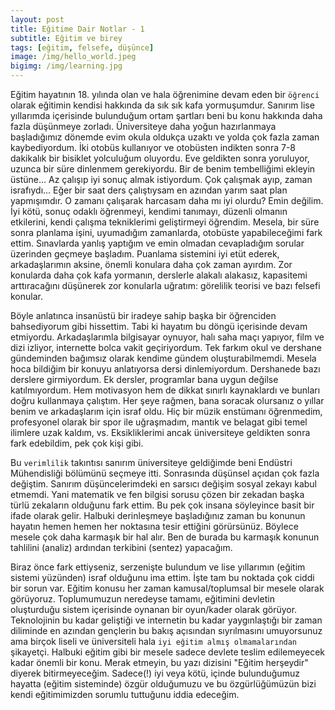 ```yaml
---
layout: post
title: Eğitime Dair Notlar - 1
subtitle: Eğitim ve birey
tags: [eğitim, felsefe, düşünce]
image: /img/hello_world.jpeg
bigimg: /img/learning.jpg
---
```


Eğitim hayatının 18. yılında olan ve hala öğrenimine devam eden bir `öğrenci`  olarak eğitimin kendisi hakkında da sık sık kafa  yormuşumdur. Sanırım lise yıllarımda içerisinde bulunduğum ortam şartları beni bu konu hakkında daha fazla düşünmeye zorladı. Üniversiteye daha yoğun hazırlanmaya başladığımız dönemde evim okula oldukça uzaktı ve yolda çok fazla zaman kaybediyordum. İki otobüs kullanıyor ve otobüsten indikten sonra 7-8 dakikalık bir bisiklet yolculuğum oluyordu. Eve geldikten sonra yoruluyor, uzunca bir süre dinlenmem gerekiyordu. Bir de benim tembelliğimi ekleyin üstüne... Az çalışıp iyi sonuç almak istiyordum. Çok çalışmak ayıp, zaman israfıydı... Eğer bir saat ders çalıştıysam en azından yarım saat plan yapmışımdır. O zamanı çalışarak harcasam daha mı iyi olurdu? Emin değilim. İyi kötü, sonuç odaklı öğrenmeyi, kendimi tanımayı, düzenli olmanın etkilerini, kendi çalışma tekniklerimi geliştirmeyi öğrendim. Mesela, bir süre sonra planlama işini, uyumadığım zamanlarda, otobüste yapabileceğimi fark ettim. Sınavlarda yanlış yaptığım ve emin olmadan cevapladığım sorular üzerinden geçmeye başladım. Puanlama sistemini iyi etüt ederek, arkadaşlarımın aksine, önemli konulara daha çok zaman ayırdım. Zor konularda daha çok kafa yormanın, derslerle alakalı alakasız, kapasitemi arttıracağını düşünerek zor konularla uğratım: görelilik teorisi ve bazı felsefi konular. 

Böyle anlatınca insanüstü bir iradeye sahip başka bir öğrenciden bahsediyorum gibi hissettim. Tabi ki hayatım bu döngü içerisinde devam etmiyordu. Arkadaşlarımla bilgisayar oynuyor, halı saha maçı yapıyor, film ve dizi izliyor, internette bolca vakit geçiriyordum. Tek farkım okul ve dershane gündeminden bağımsız olarak kendime gündem oluşturabilmemdi. Mesela hoca bildiğim bir konuyu anlatıyorsa dersi dinlemiyordum. Dershanede bazı derslere girmiyordum. Ek dersler, programlar bana uygun değilse katılmıyordum. Hem motivasyon hem de dikkat sınırlı kaynaklardı ve bunları doğru kullanmaya çalıştım. Her şeye rağmen, bana soracak olursanız o yıllar benim ve arkadaşlarım için israf oldu. Hiç bir müzik enstümanı öğrenmedim, profesyonel olarak bir spor ile uğraşmadım, mantık ve belagat gibi temel ilimlere uzak kaldım, vs. Eksikliklerimi ancak üniversiteye geldikten sonra fark edebildim, pek çok kişi gibi. 

Bu `verimlilik` takıntısı sanırım üniversiteye geldiğimde beni Endüstri Mühendisliği bölümünü seçmeye itti. Sonrasında düşünsel açıdan çok fazla değiştim. Sanırım düşüncelerimdeki en sarsıcı değişim sosyal zekayı kabul etmemdi. Yani matematik ve fen bilgisi sorusu çözen bir zekadan başka türlü zekaların olduğunu fark ettim. Bu pek çok insana söyleyince basit bir ifade olarak gelir. Halbuki derinleşmeye başladığınız zaman bu konunun hayatın hemen hemen her noktasına tesir ettiğini görürsünüz. Böylece mesele çok daha karmaşık bir hal alır. Ben de burada bu karmaşık konunun tahlilini (analiz) ardından terkibini (sentez) yapacağım. 

Biraz önce fark ettiyseniz, serzenişte bulundum ve lise yıllarımın (eğitim sistemi yüzünden) israf olduğunu ima ettim. İşte tam bu noktada çok ciddi bir sorun var. Eğitim konusu her zaman kamusal/toplumsal bir mesele olarak görüyoruz. Toplumumuzun neredeyse tamamı, eğitimini devletin oluşturduğu sistem içerisinde oynanan bir oyun/kader olarak görüyor. Teknolojinin bu kadar geliştiği ve internetin bu kadar yaygınlaştığı bir zaman diliminde en azından gençlerin bu bakış açısından sıyrılmasını umuyorsunuz ama birçok liseli ve üniversiteli hala `iyi eğitim almış olmamalarından` şikayetçi. Halbuki eğitim gibi bir mesele sadece devlete teslim edilemeyecek kadar önemli bir konu. Merak etmeyin, bu yazı dizisini "Eğitim herşeydir" diyerek bitirmeyeceğim. Sadece(!) iyi veya kötü, içinde bulunduğumuz hayatta (eğitim sisteminde) özgür olduğumuzu ve bu özgürlüğümüzün bizi kendi eğitimimizden sorumlu tuttuğunu iddia edeceğim. 